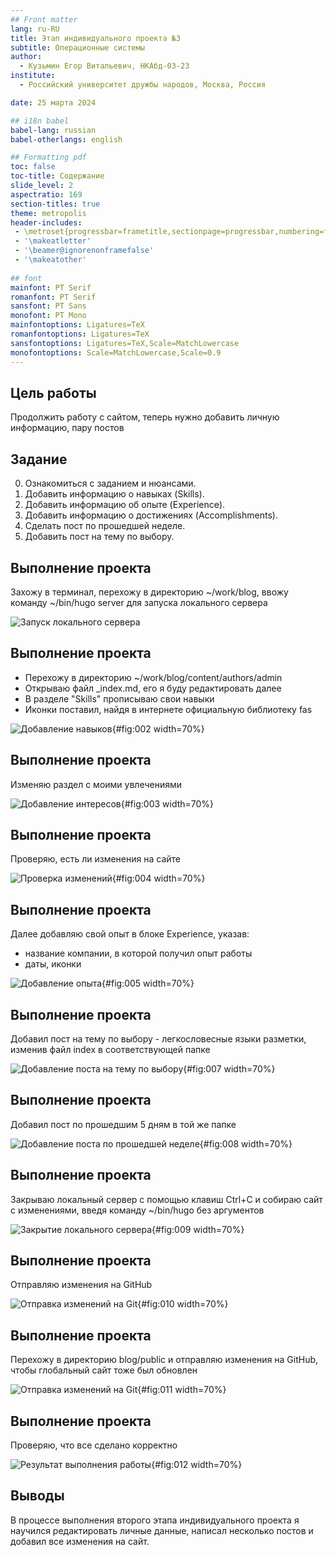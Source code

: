 ```yaml
---
## Front matter
lang: ru-RU
title: Этап индивидуального проекта №3
subtitle: Операционные системы
author:
  - Кузьмин Егор Витальевич, НКАбд-03-23
institute:
  - Российский университет дружбы народов, Москва, Россия

date: 25 марта 2024

## i18n babel
babel-lang: russian
babel-otherlangs: english

## Formatting pdf
toc: false
toc-title: Содержание
slide_level: 2
aspectratio: 169
section-titles: true
theme: metropolis
header-includes:
 - \metroset{progressbar=frametitle,sectionpage=progressbar,numbering=fraction}
 - '\makeatletter'
 - '\beamer@ignorenonframefalse'
 - '\makeatother'
 
## font
mainfont: PT Serif
romanfont: PT Serif
sansfont: PT Sans
monofont: PT Mono
mainfontoptions: Ligatures=TeX
romanfontoptions: Ligatures=TeX
sansfontoptions: Ligatures=TeX,Scale=MatchLowercase
monofontoptions: Scale=MatchLowercase,Scale=0.9
---
```


## Цель работы

 Продолжить работу с сайтом, теперь нужно добавить личную информацию, пару постов

## Задание

 0. Ознакомиться с заданием и нюансами.
 1. Добавить информацию о навыках (Skills).
 2. Добавить информацию об опыте (Experience).
 3. Добавить информацию о достижениях (Accomplishments).
 4. Сделать пост по прошедшей неделе.
 5. Добавить пост на тему по выбору.


## Выполнение проекта

 Захожу в терминал, перехожу в директорию ~/work/blog, ввожу команду ~/bin/hugo server для запуска локального сервера

![Запуск локального сервера](image/1.png)

## Выполнение проекта

  - Перехожу в директорию ~/work/blog/content/authors/admin
  - Открываю файл _index.md, его я буду редактировать далее
  - В разделе "Skills" прописываю свои навыки
  - Иконки поставил, найдя в интернете официальную библиотеку fas
  
![Добавление навыков](image/2.png){#fig:002 width=70%}

## Выполнение проекта

  Изменяю раздел с моими увлечениями

![Добавление интересов](image/4.png){#fig:003 width=70%}

## Выполнение проекта

 Проверяю, есть ли изменения на сайте

![Проверка изменений](image/3.png){#fig:004 width=70%}

## Выполнение проекта

 Далее добавляю свой опыт в блоке Experience, указав:
 
 -  название компании, в которой получил опыт работы
 -  даты, иконки

![Добавление опыта](image/7.png){#fig:005 width=70%}

## Выполнение проекта

 Добавил пост на тему по выбору - легкословесные языки разметки, изменив файл index в соответствующей папке 

![Добавление поста на тему по выбору](image/8.png){#fig:007 width=70%}

## Выполнение проекта

 Добавил пост по прошедшим 5 дням в той же папке

![Добавление поста по прошедшей неделе](image/9.png){#fig:008 width=70%}

## Выполнение проекта

 Закрываю локальный сервер с помощью клавиш Ctrl+C и собираю сайт с изменениями, введя команду ~/bin/hugo без аргументов 

![Закрытие локального сервера](image/10.png){#fig:009 width=70%}

## Выполнение проекта

 Отправляю изменения на GitHub 

![Отправка изменений на Git](image/11.png){#fig:010 width=70%}

## Выполнение проекта

 Перехожу в директорию blog/public и отправляю изменения на GitHub, чтобы глобальный сайт тоже был обновлен

![Отправка изменений на Git](image/12.png){#fig:011 width=70%}

## Выполнение проекта

 Проверяю, что все сделано корректно 

![Результат выполнения работы](image/13.png){#fig:012 width=70%}

## Выводы

 В процессе выполнения второго этапа индивидуального проекта я научился редактировать личные данные, написал несколько постов и добавил все изменения на сайт.
 
